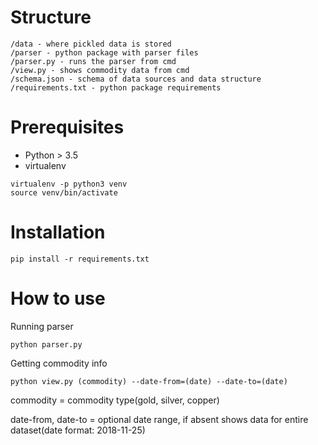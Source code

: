 Structure
=========

```
/data - where pickled data is stored
/parser - python package with parser files
/parser.py - runs the parser from cmd
/view.py - shows commodity data from cmd
/schema.json - schema of data sources and data structure
/requirements.txt - python package requirements
```

Prerequisites
=============
* Python > 3.5
* virtualenv

```
virtualenv -p python3 venv
source venv/bin/activate
```

Installation
============

`pip install -r requirements.txt`

How to use
==========

Running parser

`python parser.py`

Getting commodity info

`python view.py (commodity) --date-from=(date) --date-to=(date)`

commodity = commodity type(gold, silver, copper)

date-from, date-to = optional date range, if absent shows data for entire dataset(date format: 2018-11-25)

